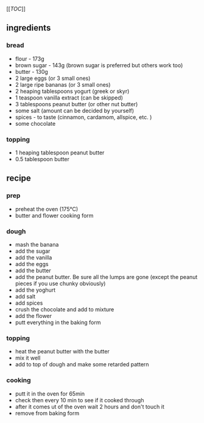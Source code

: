 [[_TOC_]]

## ingredients

### bread

- flour - 173g
- brown sugar - 143g (brown sugar is preferred but others work too)
- butter - 130g
- 2 large eggs (or 3 small ones)
- 2 large ripe bananas (or 3 small ones)
- 2 heaping tablespoons yogurt (greek or skyr)
- 1 teaspoon vanilla extract (can be skipped)
- 3 tablespoons peanut butter (or other nut butter)
- some salt (amount can be decided by yourself)
- spices - to taste (cinnamon, cardamom, allspice, etc. )
- some chocolate

### topping

- 1 heaping tablespoon peanut butter
- 0.5 tablespoon butter

## recipe

### prep

- preheat the oven (175°C)
- butter and flower cooking form

### dough

- mash the banana
- add the sugar
- add the vanilla
- add the eggs
- add the butter
- add the peanut butter. Be sure all the lumps are gone (except the peanut pieces if you use chunky obviously)
- add the yoghurt
- add salt
- add spices
- crush the chocolate and add to mixture
- add the flower
- putt everything in the baking form

### topping

- heat the peanut butter with the butter
- mix it well
- add to top of dough and make some retarded pattern

### cooking

- putt it in the oven for 65min
- check then every 10 min to see if it cooked through
- after it comes ut of the oven wait 2 hours and don't touch it
- remove from baking form

